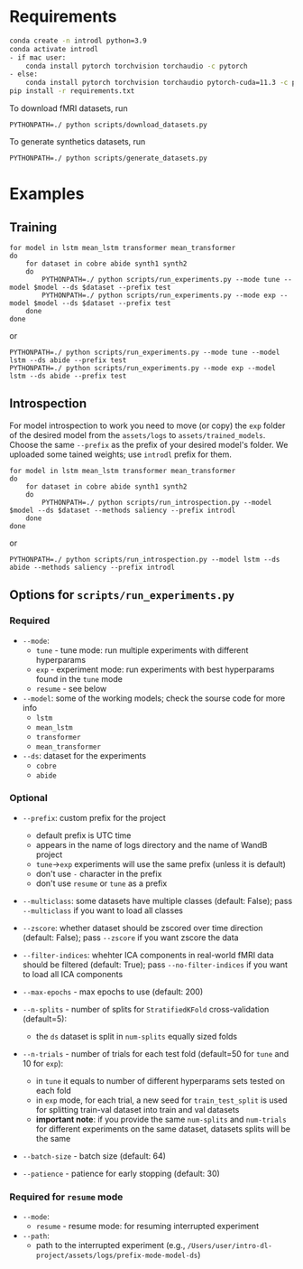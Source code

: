 # Requirements

```bash
conda create -n introdl python=3.9
conda activate introdl
- if mac user:
    conda install pytorch torchvision torchaudio -c pytorch
- else:
    conda install pytorch torchvision torchaudio pytorch-cuda=11.3 -c pytorch -c nvidia
pip install -r requirements.txt
```
To download fMRI datasets, run
```
PYTHONPATH=./ python scripts/download_datasets.py
```
To generate synthetics datasets, run
```
PYTHONPATH=./ python scripts/generate_datasets.py
```

# Examples
## Training
```
for model in lstm mean_lstm transformer mean_transformer
do
    for dataset in cobre abide synth1 synth2
    do
        PYTHONPATH=./ python scripts/run_experiments.py --mode tune --model $model --ds $dataset --prefix test
        PYTHONPATH=./ python scripts/run_experiments.py --mode exp --model $model --ds $dataset --prefix test
    done
done
```
or
```
PYTHONPATH=./ python scripts/run_experiments.py --mode tune --model lstm --ds abide --prefix test
PYTHONPATH=./ python scripts/run_experiments.py --mode exp --model lstm --ds abide --prefix test

```
## Introspection
For model introspection to work you need to move (or copy) the `exp` folder of the desired model from the `assets/logs` to `assets/trained_models`. Choose the same `--prefix` as the prefix of your desired model's folder. We uploaded some tained weights; use `introdl` prefix for them.

```
for model in lstm mean_lstm transformer mean_transformer
do
    for dataset in cobre abide synth1 synth2
    do
        PYTHONPATH=./ python scripts/run_introspection.py --model $model --ds $dataset --methods saliency --prefix introdl
    done
done
```
or
```
PYTHONPATH=./ python scripts/run_introspection.py --model lstm --ds abide --methods saliency --prefix introdl
```
## Options for `scripts/run_experiments.py`

### Required
- `--mode`: 
    - `tune` - tune mode: run multiple experiments with different hyperparams
    - `exp` - experiment mode: run experiments with best hyperparams found in the `tune` mode
    - `resume` - see below
- `--model`: some of the working models; check the sourse code for more info
    - `lstm`
    - `mean_lstm`
    - `transformer`
    - `mean_transformer`
- `--ds`: dataset for the experiments
    - `cobre`
    - `abide`


### Optional
- `--prefix`: custom prefix for the project
    - default prefix is UTC time
    - appears in the name of logs directory and the name of WandB project
    - `tune`->`exp` experiments will use the same prefix (unless it is default)
    - don't use `-` character in the prefix
    - don't use `resume` or `tune` as a prefix

- `--multiclass`: some datasets have multiple classes (default: False); pass `--multiclass` if you want to load all classes

- `--zscore`: whether dataset should be zscored over time direction (default: False); pass `--zscore` if you want zscore the data

- `--filter-indices`: whehter ICA components in real-world fMRI data should be filtered (default: True); pass `--no-filter-indices` if you want to load all ICA components

- `--max-epochs` - max epochs to use (default: 200)

- `--n-splits` - number of splits for `StratifiedKFold` cross-validation (default=5):
    - the `ds` dataset is split in `num-splits` equally sized folds

- `--n-trials` - number of trials for each test fold (default=50 for `tune` and 10 for `exp`):
    - in `tune` it equals to number of different hyperparams sets tested on each fold
    - in `exp` mode, for each trial, a new seed for `train_test_split` is used for splitting train-val dataset into train and val datasets
    - **important note**: if you provide the same `num-splits` and `num-trials` for different experiments on the same dataset, datasets splits will be the same

- `--batch-size` - batch size (default: 64)
- `--patience` - patience for early stopping (default: 30)

### Required for `resume` mode
- `--mode`: 
    - `resume` - resume mode: for resuming interrupted experiment
- `--path`:
    - path to the interrupted experiment (e.g., `/Users/user/intro-dl-project/assets/logs/prefix-mode-model-ds`)

